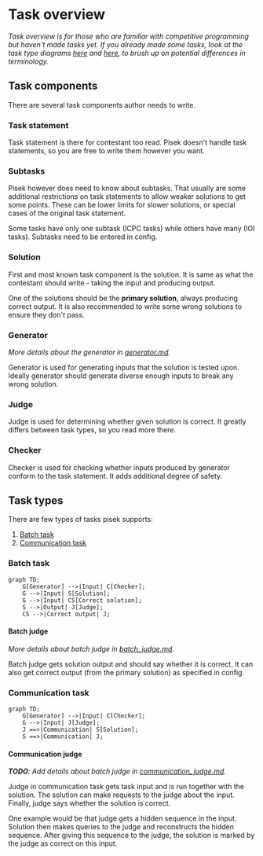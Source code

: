 # Task overview
*Task overview is for those who are familiar with competitive programming but haven't made tasks yet.*
*If you already made some tasks, look at the task type diagrams [here](#batch-task) and [here](#communication-task), to brush up on potential differences in terminology.*

## Task components

There are several task components author needs to write.

### Task statement

Task statement is there for contestant too read.
Pisek doesn't handle task statements, so you are free to write them however you want.

### Subtasks

Pisek however does need to know about subtasks. That usually are some additional restrictions
on task statements to allow weaker solutions to get some points. These can be lower limits
for slower solutions, or special cases of the original task statement.

Some tasks have only one subtask (ICPC tasks) while others have many (IOI tasks).
Subtasks need to be entered in config.

### Solution

First and most known task component is the solution.
It is same as what the contestant should write - taking the input and producing output.

One of the solutions should be the **primary solution**, always producing correct output.
It is also recommended to write some wrong solutions to ensure they don't pass.

### Generator
*More details about the generator in [generator.md](./generator.md).*

Generator is used for generating inputs that the solution is tested upon.
Ideally generator should generate diverse enough inputs to break any wrong solution.

### Judge

Judge is used for determining whether given solution is correct.
It greatly differs between task types, so you read more there.

### Checker

Checker is used for checking whether inputs produced by generator
conform to the task statement. It adds additional degree of safety.

## Task types

There are few types of tasks pisek supports:
1. [Batch task](#batch-task)
2. [Communication task](#communication-task)

### Batch task

```mermaid
graph TD;
    G[Generator] -->|Input| C[Checker];
    G -->|Input| S[Solution];
    G -->|Input| CS[Correct solution];
    S -->|Output| J[Judge];
    CS -->|Correct output| J;
```

#### Batch judge
*More details about batch judge in [batch_judge.md](./batch_judge.md).*

Batch judge gets solution output and should say whether it is correct.
It can also get correct output (from the primary solution) as specified in config.

### Communication task

```mermaid
graph TD;
    G[Generator] -->|Input| C[Checker];
    G -->|Input| J[Judge];
    J ==>|Communication| S[Solution];
    S ==>|Communication| J;
```

#### Communication judge
*__TODO__: Add details about batch judge in [communication_judge.md](./communication_judge.md).*

Judge in communication task gets task input and is run together with the solution.
The solution can make requests to the judge about the input. Finally, judge says
whether the solution is correct.

One example would be that judge gets a hidden sequence in the input.
Solution then makes queries to the judge and reconstructs the hidden sequence.
After giving this sequence to the judge, the solution is marked by the judge
as correct on this input.
